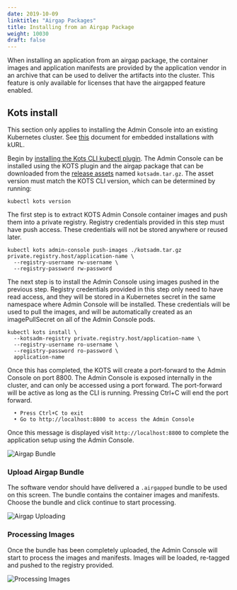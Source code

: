 ```yaml
---
date: 2019-10-09
linktitle: "Airgap Packages"
title: Installing from an Airgap Package
weight: 10030
draft: false
---
```


When installing an application from an airgap package, the container images and application manifests are provided by the application vendor in an archive that can be used to deliver the artifacts into the cluster. This feature is only available for licenses that have the airgapped feature enabled.

## Kots install
This section only applies to installing the Admin Console into an existing Kubernetes cluster.  See [this](https://kots.io/kotsadm/installing/installing-embedded-cluster/) document for embedded installations with kURL.

Begin by [installing the Kots CLI kubectl plugin](/kots-cli/getting-started/).
The Admin Console can be installed using the KOTS plugin and the airgap package that can be downloaded from the [release assets](https://github.com/replicatedhq/kots/releases) named `kotsadm.tar.gz`.
The asset version must match the KOTS CLI version, which can be determined by running:

```shell
kubectl kots version
```

The first step is to extract KOTS Admin Console container images and push them into a private registry.
Registry credentials provided in this step must have push access.
These credentials will not be stored anywhere or reused later.

```shell
kubectl kots admin-console push-images ./kotsadm.tar.gz private.registry.host/application-name \
  --registry-username rw-username \
  --registry-password rw-password
```

The next step is to install the Admin Console using images pushed in the previous step.
Registry credentials provided in this step only need to have read access, and they will be stored in a Kubernetes secret in the same namespace where Admin Console will be installed.
These credentials will be used to pull the images, and will be automatically created as an imagePullSecret on all of the Admin Console pods.

```shell
kubectl kots install \
  --kotsadm-registry private.registry.host/application-name \
  --registry-username ro-username \
  --registry-password ro-password \
  application-name
```

Once this has completed, the KOTS will create a port-forward to the Admin Console on port 8800.
The Admin Console is exposed internally in the cluster, and can only be accessed using a port forward.
The port-forward will be active as long as the CLI is running.
Pressing Ctrl+C will end the port forward.

```shell
  • Press Ctrl+C to exit
  • Go to http://localhost:8800 to access the Admin Console
```

Once this message is displayed visit `http://localhost:8800` to complete the application setup using the Admin Console.

![Airgap Bundle](/images/airgap-install.png)

### Upload Airgap Bundle
The software vendor should have delivered a `.airgapped` bundle to be used on this screen. The bundle contains the container images and manifests. Choose the bundle and click continue to start processing.

![Airgap Uploading](/images/airgap-uploading.png)

### Processing Images
Once the bundle has been completely uploaded, the Admin Console will start to process the images and manifests. Images will be loaded, re-tagged and pushed to the registry provided.

![Processing Images](/images/processing-images.gif)
